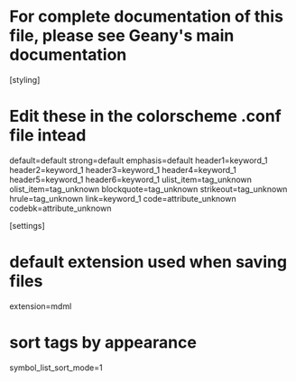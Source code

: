 # For complete documentation of this file, please see Geany's main documentation
[styling]
# Edit these in the colorscheme .conf file intead
default=default
strong=default
emphasis=default
header1=keyword_1
header2=keyword_1
header3=keyword_1
header4=keyword_1
header5=keyword_1
header6=keyword_1
ulist_item=tag_unknown
olist_item=tag_unknown
blockquote=tag_unknown
strikeout=tag_unknown
hrule=tag_unknown
link=keyword_1
code=attribute_unknown
codebk=attribute_unknown

[settings]
# default extension used when saving files
extension=mdml

# sort tags by appearance
symbol_list_sort_mode=1


